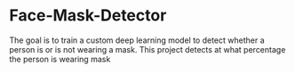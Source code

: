 # Face-Mask-Detector
The goal is to train a custom deep learning model to detect whether a person is or is not wearing a mask. This project detects at what percentage the person is wearing mask
